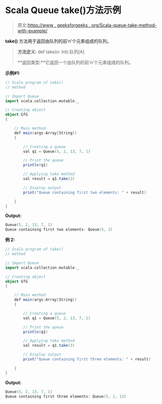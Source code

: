 # Scala Queue take()方法示例

> 原文:[https://www . geeksforgeeks . org/Scala-queue-take-method-with-example/](https://www.geeksforgeeks.org/scala-queue-take-method-with-example/)

**take()** 方法用于返回由队列的前‘n’个元素组成的队列。

> **方法定义:** def take(n: Int):队列[A]
> 
> **返回类型:**它返回一个由队列的前‘n’个元素组成的队列。

**示例#1:**

```scala
// Scala program of take() 
// method 

// Import Queue  
import scala.collection.mutable._

// Creating object 
object GfG 
{ 

    // Main method 
    def main(args:Array[String]) 
    { 

        // Creating a queue 
        val q1 = Queue(5, 2, 13, 7, 1) 

        // Print the queue
        println(q1)

        // Applying take method 
        val result = q1.take(2)

        // Display output
        print("Queue containing first two elements: " + result)

    } 
} 
```

**Output:**

```scala
Queue(5, 2, 13, 7, 1)
Queue containing first two elements: Queue(5, 2)

```

**例 2:**

```scala
// Scala program of take() 
// method 

// Import Queue  
import scala.collection.mutable._

// Creating object 
object GfG 
{ 

    // Main method 
    def main(args:Array[String]) 
    { 

        // Creating a queue 
        val q1 = Queue(5, 2, 13, 7, 1) 

        // Print the queue
        println(q1)

        // Applying take method 
        val result = q1.take(3)

        // Display output
        print("Queue containing first three elements: " + result)

    } 
} 
```

**Output:**

```scala
Queue(5, 2, 13, 7, 1)
Queue containing first three elements: Queue(5, 2, 13)

```